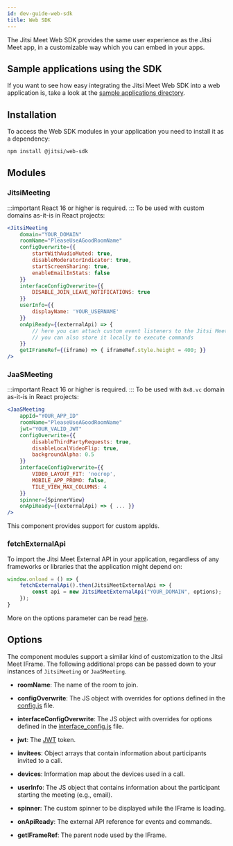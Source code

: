 ```yaml
---
id: dev-guide-web-sdk
title: Web SDK
---
```


The Jitsi Meet Web SDK provides the same user experience as the Jitsi Meet app, in a customizable way which you can embed in your apps.

## Sample applications using the SDK
If you want to see how easy integrating the Jitsi Meet Web SDK into a web application is, take a look at the [sample applications directory](https://github.com/jitsi/jitsi-meet-web-sdk/tree/main/examples).

## Installation
To access the Web SDK modules in your application you need to install it as a dependency:
```bash
npm install @jitsi/web-sdk
```

## Modules

### JitsiMeeting
:::important
React 16 or higher is required.
:::
To be used with custom domains as-it-is in React projects:
```jsx
<JitsiMeeting
    domain="YOUR_DOMAIN"
    roomName="PleaseUseAGoodRoomName"
    configOverwrite={{
        startWithAudioMuted: true,
        disableModeratorIndicator: true,
        startScreenSharing: true,
        enableEmailInStats: false
    }}
    interfaceConfigOverwrite={{
        DISABLE_JOIN_LEAVE_NOTIFICATIONS: true
    }}
    userInfo={{
        displayName: 'YOUR_USERNAME'
    }}
    onApiReady={(externalApi) => {
        // here you can attach custom event listeners to the Jitsi Meet External API
        // you can also store it locally to execute commands
    }}
    getIFrameRef={(iframe) => { iframeRef.style.height = 400; }}
/>
```

### JaaSMeeting
:::important
React 16 or higher is required.
:::
To be used with `8x8.vc` domain as-it-is in React projects:
```jsx
<JaaSMeeting
    appId="YOUR_APP_ID"
    roomName="PleaseUseAGoodRoomName"
    jwt="YOUR_VALID_JWT"
    configOverwrite={{
        disableThirdPartyRequests: true,
        disableLocalVideoFlip: true,
        backgroundAlpha: 0.5
    }}
    interfaceConfigOverwrite={{
        VIDEO_LAYOUT_FIT: 'nocrop',
        MOBILE_APP_PROMO: false,
        TILE_VIEW_MAX_COLUMNS: 4
    }}
    spinner={SpinnerView}
    onApiReady={(externalApi) => { ... }}
/>
```
This component provides support for custom appIds.

### fetchExternalApi
To import the Jitsi Meet External API in your application, regardless of any frameworks or libraries that the application might depend on:
```javascript
window.onload = () => {
    fetchExternalApi().then(JitsiMeetExternalApi => {
        const api = new JitsiMeetExternalApi("YOUR_DOMAIN", options);
    });
}
```
More on the options parameter can be read [here](dev-guide/iframe.md#creating-the-jitsi-meet-api-object).

## Options
The component modules support a similar kind of customization to the Jitsi Meet IFrame. The following additional props can be passed down to your instances of `JitsiMeeting` or `JaaSMeeting`.

* **roomName**: The name of the room to join.

* **configOverwrite**: The JS object with overrides for options defined in the [config.js] file.

* **interfaceConfigOverwrite**: The JS object with overrides for options defined in the [interface_config.js] file.

* **jwt**: The [JWT](https://jwt.io/) token.

* **invitees**: Object arrays that contain information about participants invited to a call.

* **devices**: Information map about the devices used in a call.

* **userInfo**: The JS object that contains information about the participant starting the meeting (e.g., email).

* **spinner**: The custom spinner to be displayed while the IFrame is loading.

* **onApiReady**: The external API reference for events and commands.

* **getIFrameRef**: The parent node used by the IFrame.

[config.js]: https://github.com/jitsi/jitsi-meet/blob/master/config.js
[interface_config.js]: https://github.com/jitsi/jitsi-meet/blob/master/interface_config.js